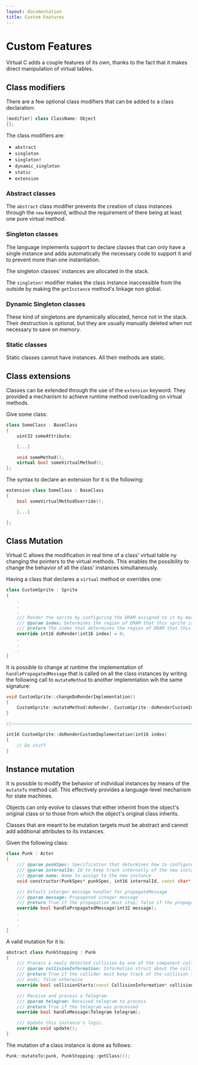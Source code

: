 ```yaml
---
layout: documentation
title: Custom Features
---
```


# Custom Features

Virtual C adds a couple features of its own, thanks to the fact that it makes direct manipulation of virtual tables.

## Class modifiers

There are a few optional class modifiers that can be added to a class declaration:

```cpp
[modifier] class ClassName: Object
{};
```

The class modifiers are:

- `abstract`
- `singleton`
- `singleton!`
- `dynamic_singleton`
- `static`
- `extension`

### Abstract classes

The `abstract` class modifier prevents the creation of class instances through the `new` keyword, without the requirement of there being at least one pure virtual method.

### Singleton classes

The language implements support to declare classes that can only have a single instance and adds automatically the necessary code to support it and to prevent more than one instantiation.

The singleton classes' instances are allocated in the stack.

The `singleton!` modifier makes the class instance inaccessible from the outside by making the `getInstance` method's linkage non global. 

### Dynamic Singleton classes

These kind of singletons are dynamically allocated, hence not in the stack. Their destruction is optional, but they are usually manually deleted when not necessary to save on memory.

### Static classes

Static classes cannot have instances. All their methods are static.

## Class extensions

Classes can be extended through the use of the `extension` keyword. They provided a mechanism to achieve runtime method overloading on virtual methods.

Give some class:

```cpp
class SomeClass : BaseClass
{
    uint32 someAttribute;

    [...]

    void someMethod();
    virtual bool someVirtualMethod();
};
```

The syntax to declare an extension for it is the following:

```cpp
extension class SomeClass : BaseClass
{
    bool someVirtualMethodOverride();

    [...]

};
```

## Class Mutation

Virtual C allows the modification in real time of a class' virtual table ny changing the pointers to the virtual methods. This enables the possibility to change the behavior of all the class' instances simultaneously.

Having a class that declares a `virtual` method or overrides one:

```cpp
class CustomSprite : Sprite
{
    .
    .
    .
	/// Render the sprite by configuring the DRAM assigned to it by means of the provided index.
	/// @param index: Determines the region of DRAM that this sprite is allowed to configure
	/// @return The index that determines the region of DRAM that this sprite manages
	override int16 doRender(int16 index) = 0;
    .
    .
    .
}
```

It is possible to change at runtime the implementation of `handlePropagatedMessage` that is called on all the class instances by writing the following call to `mutateMethod` to another implemntation wih the same signature:

```cpp
void CustomSprite::changeDoRenderImplementation()
{
    CustomSprite::mutateMethod(doRender, CustomSprite::doRenderCustomImplementation);
}

//——————————————————————————————————————————————————————————————————————————————————————————————————————————————————————————————————————————

int16 CustomSprite::doRenderCustomImplementation(int16 index)
{
    // Do stuff
}
```

## Instance mutation

It is possible to modify the behavior of individual instances by means of the `mutateTo` method call. This effectively provides a language-level mechanism for state machines.

Objects can only evolve to classes that either inherint from the object's original class or to those from which the object's original class inherits.

Classes that are meant to be mutation targets must be abstract and cannot add additional attributes to its instances.

Given the following class:

```cpp
class Punk : Actor
{
    /// @param punkSpec: Specification that determines how to configure the paddle
    /// @param internalId: ID to keep track internally of the new instance
    /// @param name: Name to assign to the new instance
    void constructor(PunkSpec* punkSpec, int16 internalId, const char* const name);

    /// Default interger message handler for propagateMessage
    /// @param message: Propagated integer message
    /// @return True if the propagation must stop; false if the propagation must reach other containers
    override bool handlePropagatedMessage(int32 message);
    .
    .
    .
}
```

A valid mutation for it is:

```cpp
abstract class PunkStopping : Punk
{
    /// Process a newly detected collision by one of the component colliders.
    /// @param collisionInformation: Information struct about the collision to resolve
    /// @return True if the collider must keep track of the collision to detect if it persists and when it
    /// ends; false otherwise
    override bool collisionStarts(const CollisionInformation* collisionInformation);

    /// Receive and process a Telegram.
    /// @param telegram: Received telegram to process
    /// @return True if the telegram was processed
    override bool handleMessage(Telegram telegram);

    /// Update this instance's logic.
    override void update();
}
```

The mutation of a class instance is done as follows:

```cpp
Punk::mutateTo(punk, PunkStopping::getClass());
```
